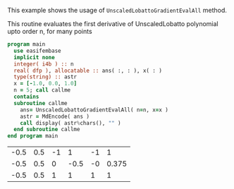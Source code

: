 This example shows the usage of `UnscaledLobattoGradientEvalAll` method. 

This routine evaluates the first derivative of UnscaledLobatto polynomial upto order n, for many points

```fortran
program main
  use easifembase
  implicit none
  integer( i4b ) :: n
  real( dfp ), allocatable :: ans( :, : ), x( : )
  type(string) :: astr
  x = [-1.0, 0.0, 1.0]
  n = 5; call callme
  contains
  subroutine callme
    ans= UnscaledLobattoGradientEvalAll( n=n, x=x )
    astr = MdEncode( ans )
    call display( astr%chars(), "" )
  end subroutine callme
end program main
```

|      |     |    |      |    |       |
|------|-----|----|------|----|-------|
| -0.5 | 0.5 | -1 | 1    | -1 | 1     |
| -0.5 | 0.5 | 0  | -0.5 | -0 | 0.375 |
| -0.5 | 0.5 | 1  | 1    | 1  | 1     |

